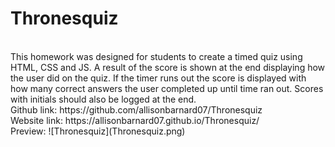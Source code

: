 # Thronesquiz
<br>
This homework was designed for students to create a timed quiz using HTML, CSS and JS. A result of the score is shown at the end displaying how the user did on the quiz. If the timer runs out the score is displayed with how many correct answers the user completed up until time ran out. Scores with initials should also be logged at the end. 
<br>
Github link: https://github.com/allisonbarnard07/Thronesquiz
<br>
Website link: https://allisonbarnard07.github.io/Thronesquiz/
<br>
Preview: ![Thronesquiz](Thronesquiz.png)
